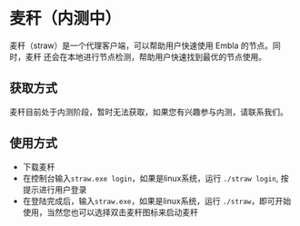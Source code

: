 # 麦秆（内测中）

麦秆（straw）是一个代理客户端，可以帮助用户快速使用 Embla 的节点。同时，麦秆 还会在本地进行节点检测，帮助用户快速找到最优的节点使用。

## 获取方式

麦秆目前处于内测阶段，暂时无法获取，如果您有兴趣参与内测，请联系我们。

## 使用方式

- 下载麦秆
- 在控制台输入`straw.exe login`，如果是linux系统，运行 `./straw login`, 按提示进行用户登录
- 在登陆完成后，输入`straw.exe`，如果是linux系统，运行 `./straw`，即可开始使用，当然您也可以选择双击麦秆图标来启动麦秆
